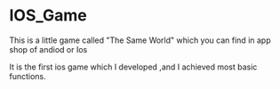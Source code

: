 # IOS_Game

This is a little game called "The Same World" which you can find in app shop of andiod or Ios

It is the first ios game which I developed ,and I achieved most basic functions.
